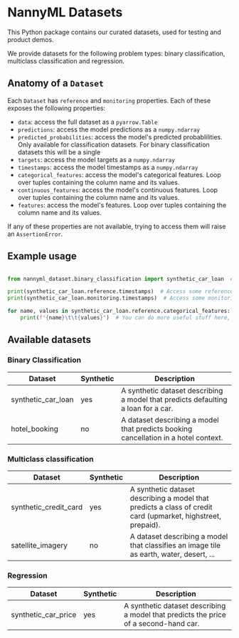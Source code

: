 # NannyML Datasets

This Python package contains our curated datasets, used for testing and product demos.

We provide datasets for the following problem types: binary classification, multiclass classification and regression.


## Anatomy of a `Dataset`

Each `Dataset` has `reference` and `monitoring` properties. Each of these exposes the following properties:

- `data`: access the full dataset as a `pyarrow.Table`
- `predictions`: access the model predictions as a `numpy.ndarray`
- `predicted_probabilities`: access the model's predicted probablilities. Only available for classification datasets. For binary classification datasets this will be a single 
- `targets`: access the model targets as a `numpy.ndarray`
- `timestamps`: access the model timestamps as a `numpy.ndarray`
- `categorical_features`: access the model's categorical features. Loop over tuples containing the column name and its values.
- `continuous_features`: access the model's continuous features. Loop over tuples containing the column name and its values.
- `features`: access the model's features. Loop over tuples containing the column name and its values.

If any of these properties are not available, trying to access them will raise an `AssertionError`.


## Example usage

```python

from nannyml_dataset.binary_classification import synthetic_car_loan  # Import the dataset

print(synthetic_car_loan.reference.timestamps)  # Access some reference property
print(synthetic_car_loan.monitoring.timestamps)  # Access some monitoring property

for name, values in synthetic_car_loan.reference.categorical_features:  # Loop over reference categorical features
    print(f"{name}\t\t{values}")  # You can do more useful stuff here, like setting up a univariate covariate shift monitor!

```

## Available datasets

### Binary Classification

| Dataset | Synthetic | Description |
|---------|-----------|-------------|
| synthetic_car_loan | yes | A synthetic dataset describing a model that predicts defaulting a loan for a car. |
| hotel_booking | no | A dataset describing a model that predicts booking cancellation in a hotel context.

### Multiclass classification

| Dataset | Synthetic | Description |
|---------|-----------|-------------|
| synthetic_credit_card | yes | A synthetic dataset describing a model that predicts a class of credit card (upmarket, highstreet, prepaid).
| satellite_imagery| no | A dataset describing a model that classifies an image tile as earth, water, desert, ...

### Regression

| Dataset | Synthetic | Description | 
|---------|-----------|-------------|
| synthetic_car_price| yes | A synthetic dataset describing a model that predicts the price of a second-hand car. |